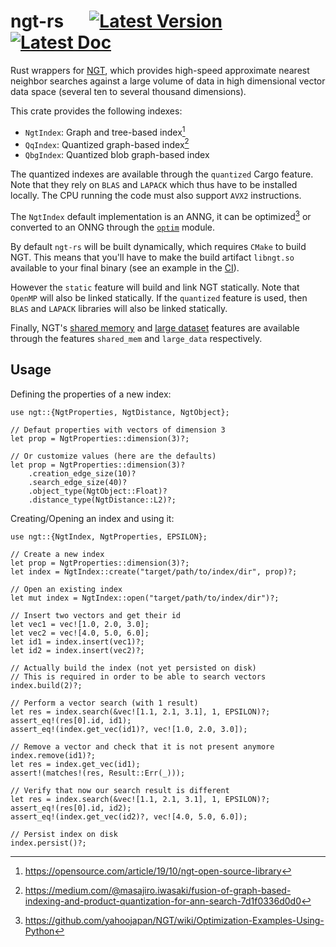 # ngt-rs &emsp; [![Latest Version]][crates.io] [![Latest Doc]][docs.rs]

[Latest Version]: https://img.shields.io/crates/v/ngt.svg
[crates.io]: https://crates.io/crates/ngt
[Latest Doc]: https://docs.rs/ngt/badge.svg
[docs.rs]: https://docs.rs/ngt

Rust wrappers for [NGT][], which provides high-speed approximate nearest neighbor
searches against a large volume of data in high dimensional vector data space (several
ten to several thousand dimensions).

This crate provides the following indexes:
* `NgtIndex`: Graph and tree-based index[^1]
* `QqIndex`: Quantized graph-based index[^2]
* `QbgIndex`: Quantized blob graph-based index

The quantized indexes are available through the `quantized` Cargo feature. Note that
they rely on `BLAS` and `LAPACK` which thus have to be installed locally. The CPU
running the code must also support `AVX2` instructions.

The `NgtIndex` default implementation is an ANNG, it can be optimized[^3] or converted
to an ONNG through the [`optim`][ngt-optim] module.

By default `ngt-rs` will be built dynamically, which requires `CMake` to build NGT. This
means that you'll have to make the build artifact `libngt.so` available to your final
binary (see an example in the [CI][ngt-ci]).

However the `static` feature will build and link NGT statically. Note that `OpenMP` will
also be linked statically. If the `quantized` feature is used, then `BLAS` and `LAPACK`
libraries will also be linked statically.

Finally, NGT's [shared memory][ngt-sharedmem] and [large dataset][ngt-largedata]
features are available through the features `shared_mem` and `large_data` respectively.

## Usage

Defining the properties of a new index:

```rust,ignore
use ngt::{NgtProperties, NgtDistance, NgtObject};

// Defaut properties with vectors of dimension 3
let prop = NgtProperties::dimension(3)?;

// Or customize values (here are the defaults)
let prop = NgtProperties::dimension(3)?
    .creation_edge_size(10)?
    .search_edge_size(40)?
    .object_type(NgtObject::Float)?
    .distance_type(NgtDistance::L2)?;
```

Creating/Opening an index and using it:

```rust,ignore
use ngt::{NgtIndex, NgtProperties, EPSILON};

// Create a new index
let prop = NgtProperties::dimension(3)?;
let index = NgtIndex::create("target/path/to/index/dir", prop)?;

// Open an existing index
let mut index = NgtIndex::open("target/path/to/index/dir")?;

// Insert two vectors and get their id
let vec1 = vec![1.0, 2.0, 3.0];
let vec2 = vec![4.0, 5.0, 6.0];
let id1 = index.insert(vec1)?;
let id2 = index.insert(vec2)?;

// Actually build the index (not yet persisted on disk)
// This is required in order to be able to search vectors
index.build(2)?;

// Perform a vector search (with 1 result)
let res = index.search(&vec![1.1, 2.1, 3.1], 1, EPSILON)?;
assert_eq!(res[0].id, id1);
assert_eq!(index.get_vec(id1)?, vec![1.0, 2.0, 3.0]);

// Remove a vector and check that it is not present anymore
index.remove(id1)?;
let res = index.get_vec(id1);
assert!(matches!(res, Result::Err(_)));

// Verify that now our search result is different
let res = index.search(&vec![1.1, 2.1, 3.1], 1, EPSILON)?;
assert_eq!(res[0].id, id2);
assert_eq!(index.get_vec(id2)?, vec![4.0, 5.0, 6.0]);

// Persist index on disk
index.persist()?;
```

[ngt]: https://github.com/yahoojapan/NGT
[ngt-sharedmem]: https://github.com/yahoojapan/NGT#shared-memory-use
[ngt-largedata]: https://github.com/yahoojapan/NGT#large-scale-data-use
[ngt-ci]: https://github.com/lerouxrgd/ngt-rs/blob/master/.github/workflows/ci.yaml
[ngt-optim]: https://docs.rs/ngt/latest/ngt/optim/index.html

[^1]: https://opensource.com/article/19/10/ngt-open-source-library
[^2]: https://medium.com/@masajiro.iwasaki/fusion-of-graph-based-indexing-and-product-quantization-for-ann-search-7d1f0336d0d0
[^3]: https://github.com/yahoojapan/NGT/wiki/Optimization-Examples-Using-Python
